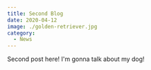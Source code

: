 ```yaml
---
title: Second Blog
date: 2020-04-12
image: ./golden-retriever.jpg
category:
  - News
---
```


Second post here! I'm gonna talk about my dog!